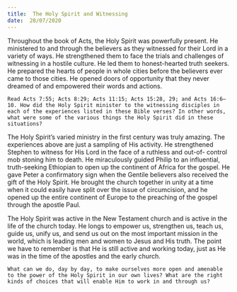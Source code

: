 ```yaml
---
title:  The Holy Spirit and Witnessing
date:  28/07/2020
---
```


Throughout the book of Acts, the Holy Spirit was powerfully present. He ministered to and through the believers as they witnessed for their Lord in a variety of ways. He strengthened them to face the trials and challenges of witnessing in a hostile culture. He led them to honest-hearted truth seekers. He prepared the hearts of people in whole cities before the believers ever came to those cities. He opened doors of opportunity that they never dreamed of and empowered their words and actions.

`Read Acts 7:55; Acts 8:29; Acts 11:15; Acts 15:28, 29; and Acts 16:6–10. How did the Holy Spirit minister to the witnessing disciples in each of the experiences listed in these Bible verses? In other words, what were some of the various things the Holy Spirit did in these situations?`

The Holy Spirit’s varied ministry in the first century was truly amazing. The experiences above are just a sampling of His activity. He strengthened Stephen to witness for His Lord in the face of a ruthless and out-of- control mob stoning him to death. He miraculously guided Philip to an influential, truth-seeking Ethiopian to open up the continent of Africa for the gospel. He gave Peter a confirmatory sign when the Gentile believers also received the gift of the Holy Spirit. He brought the church together in unity at a time when it could easily have split over the issue of circumcision, and he opened up the entire continent of Europe to the preaching of the gospel through the apostle Paul.

The Holy Spirit was active in the New Testament church and is active in the life of the church today. He longs to empower us, strengthen us, teach us, guide us, unify us, and send us out on the most important mission in the world, which is leading men and women to Jesus and His truth. The point we have to remember is that He is still active and working today, just as He was in the time of the apostles and the early church.

`What can we do, day by day, to make ourselves more open and amenable to the power of the Holy Spirit in our own lives? What are the right kinds of choices that will enable Him to work in and through us?`